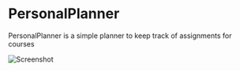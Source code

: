 # PersonalPlanner

PersonalPlanner is a simple planner to keep track of assignments for courses

![Screenshot](https://github.com/alyzsat/PersonalPlanner/Screenshot.png)
